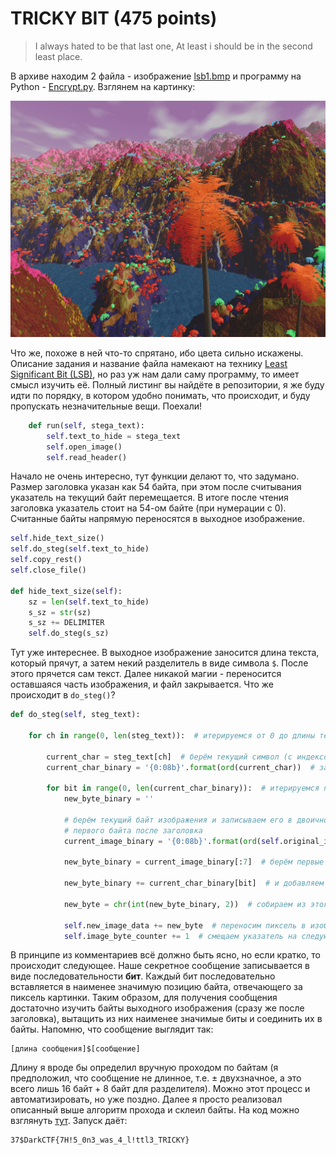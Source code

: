 # TRICKY BIT (475 points)

> I always hated to be that last one, At least i should be in the second least place.

В архиве находим 2 файла - изображение [lsb1.bmp](./lsb1.bmp) и программу на Python - [Encrypt.py](./Encrypt.py).
Взглянем на картинку:

![](./lsb1.bmp)

Что же, похоже в ней что-то спрятано, ибо цвета сильно искажены. Описание задания и название файла намекают на технику
[Least Significant Bit (LSB)](https://www.boiteaklou.fr/Steganography-Least-Significant-Bit.html), но раз уж нам дали
саму программу, то имеет смысл изучить её. Полный листинг вы найдёте в репозитории, я же буду идти по порядку, в 
котором удобно понимать, что происходит, и буду пропускать незначительные вещи. Поехали!

```python
    def run(self, stega_text):
        self.text_to_hide = stega_text
        self.open_image()
        self.read_header()
```

Начало не очень интересно, тут функции делают то, что задумано. Размер заголовка указан как 54 байта, при этом после
считывания указатель на текущий байт перемещается. В итоге после чтения заголовка указатель стоит на 54-ом байте (при
нумерации с 0). Считанные байты напрямую переносятся в выходное изображение.

```python
self.hide_text_size()
self.do_steg(self.text_to_hide)
self.copy_rest()
self.close_file()

def hide_text_size(self):
    sz = len(self.text_to_hide)
    s_sz = str(sz)
    s_sz += DELIMITER
    self.do_steg(s_sz)
```

Тут уже интереснее. В выходное изображение заносится длина текста, который прячут, а затем некий разделитель в виде
символа `$`. После этого прячется сам текст. Далее никакой магии - переносится оставшаяся часть изображения, и файл
закрывается. Что же происходит в `do_steg()`?

```python
def do_steg(self, steg_text):

    for ch in range(0, len(steg_text)):  # итерируемся от 0 до длины текста

        current_char = steg_text[ch]  # берём текущий символ (с индексом ch)
        current_char_binary = '{0:08b}'.format(ord(current_char))  # записываем его в двоичном представлении

        for bit in range(0, len(current_char_binary)):  # итерируемся по битам текущего символа
            new_byte_binary = ''

            # берём текущий байт изображения и записываем его в двоичном представлении. Напомню, что начинаем мы с 
            # первого байта после заголовка
            current_image_binary = '{0:08b}'.format(ord(self.original_image[self.image_byte_counter]))

            new_byte_binary = current_image_binary[:7]  # берём первые СЕМЬ бит текущего пикселя

            new_byte_binary += current_char_binary[bit]  # и добавляем к ним 1 бит из текущего символа

            new_byte = chr(int(new_byte_binary, 2))  # собираем из этого новый байт (новый пиксель)

            self.new_image_data += new_byte  # переносим пиксель в изображение
            self.image_byte_counter += 1  # смещаем указатель на следующий байт
```

В принципе из комментариев всё должно быть ясно, но если кратко, то происходит следующее. Наше секретное сообщение
записывается в виде последовательности **бит**. Каждый бит последовательно вставляется в наименее значимую позицию
байта, отвечающего за пиксель картинки. Таким образом, для получения сообщения достаточно изучить байты выходного
изображения (сразу же после заголовка), вытащить из них наименее значимые биты и соединить их в байты. Напомню, что 
сообщение выглядит так:

```
[длина сообщения]$[сообщение]
``` 

Длину я вроде бы определил вручную проходом по байтам (я предположил, что сообщение не длинное, т.е. ± двухзначное, а
это всего лишь 16 байт + 8 байт для разделителя). Можно этот процесс и автоматизировать, но уже поздно. Далее я просто
реализовал описанный выше алгоритм прохода и склеил байты. На код можно взглянуть [тут](./tricky_bit.py). Запуск даёт:

```
37$DarkCTF{7H!5_0n3_was_4_l!ttl3_TRICKY}
```